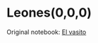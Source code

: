 # Leones(0,0,0)

Original notebook: [El vasito](https://github.com/mhunicken/icpc-team-notebook-el-vasito)
